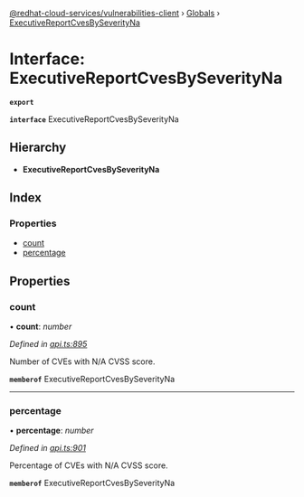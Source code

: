 [@redhat-cloud-services/vulnerabilities-client](../README.md) › [Globals](../globals.md) › [ExecutiveReportCvesBySeverityNa](executivereportcvesbyseverityna.md)

# Interface: ExecutiveReportCvesBySeverityNa

**`export`** 

**`interface`** ExecutiveReportCvesBySeverityNa

## Hierarchy

* **ExecutiveReportCvesBySeverityNa**

## Index

### Properties

* [count](executivereportcvesbyseverityna.md#count)
* [percentage](executivereportcvesbyseverityna.md#percentage)

## Properties

###  count

• **count**: *number*

*Defined in [api.ts:895](https://github.com/RedHatInsights/javascript-clients/blob/master/packages/vulnerabilities/api.ts#L895)*

Number of CVEs with N/A CVSS score.

**`memberof`** ExecutiveReportCvesBySeverityNa

___

###  percentage

• **percentage**: *number*

*Defined in [api.ts:901](https://github.com/RedHatInsights/javascript-clients/blob/master/packages/vulnerabilities/api.ts#L901)*

Percentage of CVEs with N/A CVSS score.

**`memberof`** ExecutiveReportCvesBySeverityNa
